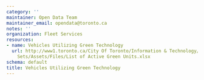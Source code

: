 ```yaml
---
category: ''
maintainer: Open Data Team
maintainer_email: opendata@toronto.ca
notes: ''
organization: Fleet Services
resources:
- name: Vehicles Utilizing Green Technology
  url: http://www1.toronto.ca/City Of Toronto/Information & Technology/Open Data/Data
    Sets/Assets/Files/List of Active Green Units.xlsx
schema: default
title: Vehicles Utilizing Green Technology
---
```


